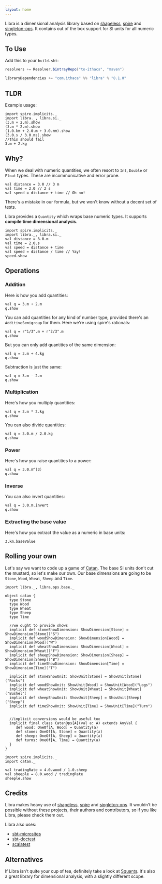 ```yaml
---
layout: home
---
```


Libra is a dimensional analysis library based on [shapeless](https://github.com/milessabin/shapeless), [spire](https://github.com/non/spire) and [singleton-ops](https://github.com/fthomas/singleton-ops).  It contains out of the box support for SI units for all numeric types.

## To Use

Add this to your `build.sbt`:

```scala
resolvers += Resolver.bintrayRepo("to-ithaca", "maven")

libraryDependencies += "com.ithaca" %% "libra" % "0.1.0"
```

## TLDR

Example usage:

```tut:nofail
import spire.implicits._
import libra._, libra.si._
(3.m + 2.m).show
(3.m * 2.m).show
(1.0.km + 2.0.m + 3.0.mm).show
(3.0.s / 3.0.ms).show
//this should fail
3.m + 2.kg
```

## Why?
When we deal with numeric quantities, we often resort to `Int`, `Double` or `Float` types.
These are incommunicative and error prone.

```tut
val distance = 3.0 // 3 m
val time = 2.0 // 2 s
val speed = distance + time // Oh no!
```

There's a mistake in our formula, but we won't know without a decent set of tests.

Libra provides a `Quantity` which wraps base numeric types.  It supports **compile time dimensional analysis**.

```tut:nofail
import spire.implicits._
import libra._, libra.si._
val distance = 3.0.m
val time = 2.0.s
val speed = distance + time
val speed = distance / time // Yay!
speed.show
```

## Operations

### Addition

Here is how you add quantities:

```tut
val q = 3.m + 2.m
q.show
```

You can add quantities for any kind of number type, provided there's an `AdditiveSemigroup` for them.
Here we're using spire's rationals:

```tut
val q = r"1/3".m + r"2/3".m
q.show
```

But you can only add quantities of the same dimension:

```tut:nofail
val q = 3.m + 4.kg
q.show
```

Subtraction is just the same:

```tut
val q = 3.m - 2.m
q.show
```

### Multiplication
Here's how you multiply quantities:

```tut
val q = 3.m * 2.kg
q.show
```
You can also divide quantities:

```tut
val q = 3.0.m / 2.0.kg
q.show
```

### Power
Here's how you raise quantities to a power:

```tut
val q = 3.0.m^(3)
q.show
```

### Inverse
You can also invert quantities:

```tut
val q = 3.0.m.invert
q.show
```

### Extracting the base value
Here's how you extract the value as a numeric in base units:

```tut
3.km.baseValue
```

## Rolling your own

Let's say we want to code up a game of [Catan](http://www.catan.com/game/catan).  The base SI units don't cut the mustard, so let's make our own.  Our base dimensions are going to be `Stone`, `Wood`, `Wheat`, `Sheep` and `Time`.

```tut:nofail
import libra._, libra.ops.base._

object catan {
  type Stone
  type Wood
  type Wheat
  type Sheep
  type Time
  
  //we ought to provide shows
  implicit def stoneShowDimension: ShowDimension[Stone] = ShowDimension[Stone]("S")
  implicit def woodShowDimension: ShowDimension[Wood] = ShowDimension[Wood]("W")
  implicit def wheatShowDimension: ShowDimension[Wheat] = ShowDimension[Wheat]("F")
  implicit def sheepShowDimension: ShowDimension[Sheep] = ShowDimension[Sheep]("B")
  implicit def timeShowDimension: ShowDimension[Time] = ShowDimension[Time]("T")
  
  implicit def stoneShowUnit: ShowUnit[Stone] = ShowUnit[Stone]("Rocks")
  implicit def woodShowUnit: ShowUnit[Wood] = ShowUnit[Wood]("Logs")
  implicit def wheatShowUnit: ShowUnit[Wheat] = ShowUnit[Wheat]("Bushel")
  implicit def sheepShowUnit: ShowUnit[Sheep] = ShowUnit[Sheep]("Sheep")
  implicit def timeShowUnit: ShowUnit[Time] = ShowUnit[Time]("Turn")
  
  
  //implicit conversions would be useful too
  implicit final class CatanOps[A](val a: A) extends AnyVal {
     def wood: OneOf[A, Wood] = Quantity(a)
     def stone: OneOf[A, Stone] = Quantity(a)
     def sheep: OneOf[A, Sheep] = Quantity(a)
     def turns: OneOf[A, Time] = Quantity(a)
  }
}

import spire.implicits._
import catan._

val tradingRate = 4.0.wood / 1.0.sheep
val sheeple = 8.0.wood / tradingRate
sheeple.show
```

## Credits

Libra makes heavy use of [shapeless](https://github.com/milessabin/shapeless), [spire](https://github.com/non/spire) and [singleton-ops](https://github.com/fthomas/singleton-ops).  It wouldn't be possible without these projects, their authors and contributors, so if you like Libra, please check them out.

Libra also uses:

 - [sbt-microsites](https://github.com/47deg/sbt-microsites)
 - [sbt-doctest](https://github.com/tkawachi/sbt-doctest)
 - [scalatest](https://github.com/scalatest/scalatest)

## Alternatives

If Libra isn't quite your cup of tea, definitely take a look at [Squants](https://github.com/typelevel/squants).  It's also a great library for dimensional analysis, with a slightly different scope.
